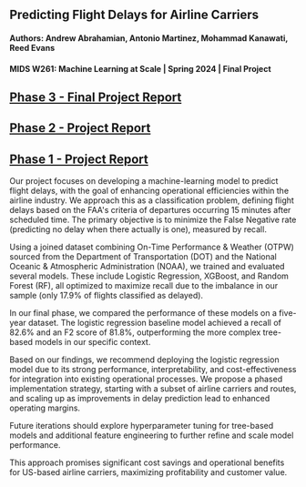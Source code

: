 ## Predicting Flight Delays for Airline Carriers
#### Authors: Andrew Abrahamian, Antonio Martinez, Mohammad Kanawati, Reed Evans
#### MIDS W261: Machine Learning at Scale | Spring 2024 | Final Project

## [Phase 3 - Final Project Report](https://andrewabrahamian.github.io/predicting_flight_delays/team_3-3_phase_3_report_w261_final_project.html)
## [Phase 2 - Project Report](https://andrewabrahamian.github.io/predicting_flight_delays/team_3-3_phase_2_report_w261_final_project.html)
## [Phase 1 - Project Report](https://andrewabrahamian.github.io/predicting_flight_delays/team_3-3_phase_1_report_w261_final_project.html)

Our project focuses on developing a machine-learning model to predict flight delays, with the goal of enhancing operational efficiencies within the airline industry. We approach this as a classification problem, defining flight delays based on the FAA's criteria of departures occurring 15 minutes after scheduled time. The primary objective is to minimize the False Negative rate (predicting no delay when there actually is one), measured by recall.

Using a joined dataset combining On-Time Performance & Weather (OTPW) sourced from the Department of Transportation (DOT) and the National Oceanic & Atmospheric Administration (NOAA), we trained and evaluated several models. These include Logistic Regression, XGBoost, and Random Forest (RF), all optimized to maximize recall due to the imbalance in our sample (only 17.9% of flights classified as delayed).

In our final phase, we compared the performance of these models on a five-year dataset. The logistic regression baseline model achieved a recall of 82.6% and an F2 score of 81.8%, outperforming the more complex tree-based models in our specific context.

Based on our findings, we recommend deploying the logistic regression model due to its strong performance, interpretability, and cost-effectiveness for integration into existing operational processes. We propose a phased implementation strategy, starting with a subset of airline carriers and routes, and scaling up as improvements in delay prediction lead to enhanced operating margins.

Future iterations should explore hyperparameter tuning for tree-based models and additional feature engineering to further refine and scale model performance.

This approach promises significant cost savings and operational benefits for US-based airline carriers, maximizing profitability and customer value.
